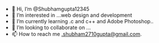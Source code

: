 - 👋 Hi, I’m @Shubhamgupta12345
- 👀 I’m interested in ...web design and development
- 🌱 I’m currently learning .c and c++ and Adobe Photoshop..
- 💞️ I’m looking to collaborate on ...
- 📫 How to reach me .shubham2710gupta@gmail.com. 
<!---
Shubhamgupta12345/Shubhamgupta12345 is a ✨ special ✨ repository because its `README.md` (this file) appears on your GitHub profile.
You can click the Preview link to take a look at your changes.
--->
